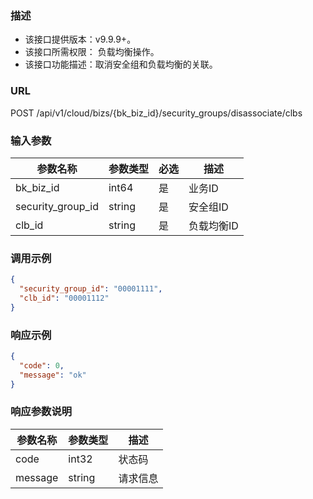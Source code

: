 ### 描述

- 该接口提供版本：v9.9.9+。
- 该接口所需权限： 负载均衡操作。
- 该接口功能描述：取消安全组和负载均衡的关联。

### URL

POST /api/v1/cloud/bizs/{bk_biz_id}/security_groups/disassociate/clbs

### 输入参数

| 参数名称              | 参数类型   | 必选     | 描述    |
|-------------------|--------|--------|-------|
| bk_biz_id         | int64  | 是      | 业务ID  |
| security_group_id | string | 是      | 安全组ID |
| clb_id            | string | 是      | 负载均衡ID  |

### 调用示例

```json
{
  "security_group_id": "00001111",
  "clb_id": "00001112"
}
```

### 响应示例

```json
{
  "code": 0,
  "message": "ok"
}
```

### 响应参数说明

| 参数名称    | 参数类型   | 描述   |
|---------|--------|------|
| code    | int32  | 状态码  |
| message | string | 请求信息 |
